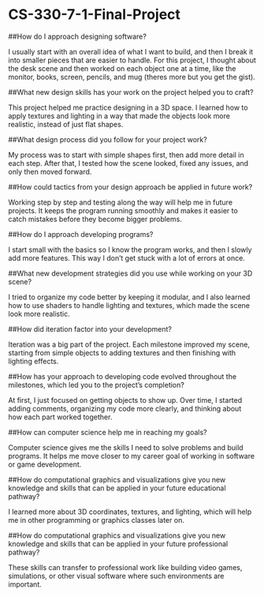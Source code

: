 # CS-330-7-1-Final-Project

##How do I approach designing software?


I usually start with an overall idea of what I want to build, and then I break it into smaller pieces that are easier to handle. For this project, I thought about the desk scene and then worked on each object one at a time, like the monitor, books, screen, pencils, and mug (theres more but you get the gist).

##What new design skills has your work on the project helped you to craft?


This project helped me practice designing in a 3D space. I learned how to apply textures and lighting in a way that made the objects look more realistic, instead of just flat shapes.

##What design process did you follow for your project work?


My process was to start with simple shapes first, then add more detail in each step. After that, I tested how the scene looked, fixed any issues, and only then moved forward.

##How could tactics from your design approach be applied in future work?


Working step by step and testing along the way will help me in future projects. It keeps the program running smoothly and makes it easier to catch mistakes before they become bigger problems.

##How do I approach developing programs?


I start small with the basics so I know the program works, and then I slowly add more features. This way I don’t get stuck with a lot of errors at once.

##What new development strategies did you use while working on your 3D scene?


I tried to organize my code better by keeping it modular, and I also learned how to use shaders to handle lighting and textures, which made the scene look more realistic.

##How did iteration factor into your development?


Iteration was a big part of the project. Each milestone improved my scene, starting from simple objects to adding textures and then finishing with lighting effects.

##How has your approach to developing code evolved throughout the milestones, which led you to the project’s completion?


At first, I just focused on getting objects to show up. Over time, I started adding comments, organizing my code more clearly, and thinking about how each part worked together.

##How can computer science help me in reaching my goals?


Computer science gives me the skills I need to solve problems and build programs. It helps me move closer to my career goal of working in software or game development.

##How do computational graphics and visualizations give you new knowledge and skills that can be applied in your future educational pathway?


I learned more about 3D coordinates, textures, and lighting, which will help me in other programming or graphics classes later on.

##How do computational graphics and visualizations give you new knowledge and skills that can be applied in your future professional pathway?


These skills can transfer to professional work like building video games, simulations, or other visual software where such environments are important.
